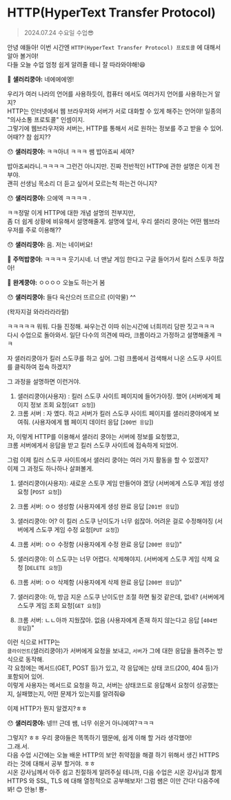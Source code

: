 # HTTP(HyperText Transfer Protocol)

> 2024.07.24 수요일 수업😎

안녕 얘들아! 이번 시간엔 `HTTP(HyperText Transfer Protocol) 프로토콜` 에 대해서 알아 볼거야!  
다들 오늘 수업 엄청 쉽게 알려줄 테니 잘 따라와야해!😆

🤔 **샐러리쿵야:** 네에에에엥!
 
우리가 여러 나라의 언어를 사용하듯이, 컴퓨터 에서도 여러가지 언어를 사용하는거 알지?  
HTTP는 인터넷에서 웹 브라우저와 서버가 서로 대화할 수 있게 해주는 언어야! 일종의 "의사소통 프로토콜" 인셈이지.  
그렇기에 웹브라우저와 서버는, HTTP를 통해서 서로 원하는 정보를 주고 받을 수 있어.
어때?? 참 쉽지??

😯 **샐러리쿵야:** ㅋㅋ아녀 ㅋㅋㅋ 쌤 밥아죠씨 세여?

밥아죠씨라니.ㅋㅋㅋㅋ 그런건 아니지만. 진짜 전반적인 HTTP에 관한 설명은 이게 전부야.  
괜히 선생님 목소리 더 듣고 싶어서 모르는척 하는건 아니지? 

😯 **샐러리쿵야:** 으에엑 ㅋㅋㅋㅋ . 

ㅋㅋ정말 이게 HTTP에 대한 개념 설명의 전부지만,  
좀 더 쉽게 상황에 비유해서 설명해줄게.
설명에 앞서, 우리 샐러리 쿵야는 어떤 웹브라우저를 주로 이용해??

😯 **샐러리쿵야:** 음. 저는 네이버요!  

🍙 **주먹밥쿵야:** ㅋㅋㅋㅋ 웃기시네. 너 맨날 게임 한다고 구글 들어가서 킬러 스토쿠 하잖아! 

🥚 **완계쿵야:** ㅇㅇㅇㅇ 오늘도 하는거 봄

😯 **샐러리쿵야:** 들다 윽산으러 뜨르으르 (이악물) ^^

(왁자지걸 와라라라라랄)

ㅋㅋㅋㅋㅋ 워워. 다들 진정해. 싸우는건 이따 쉬는시간에 너희끼리 담판 짓고ㅋㅋㅋ    
다시 수업으로 돌아와서. 일단 다수의 의견에 따라, 크롬이라고 가정하고 설명해줄게 ㅋㅋ

자 샐러리쿵야가 킬러 스도쿠를 하고 싶어. 그럼 크롬에서 검색해서 나온 스도쿠 사이트를 클릭하여 접속 하겠지?

그 과정을 설명하면 이런거야. 

1. 샐러리쿵야(사용자) : 킬러 스도쿠 사이트 페이지에 들어가야징. 했어 (서버에게 페이지 정보 조회 요청[`GET 요청`])
2. 크롬 서버 : 자 옜다. 하고 서버가 킬러 스도쿠 사이트 페이지를 샐러리쿵야에게 보여줘. (사용자에게 웹 페이지 데이터 응답 [`200번 응답`])

자, 이렇게 HTTP를 이용해서 샐러리 쿵야는 서버에 정보를 요청했고,  
크롬 서버에게서 응답을 받고 킬러 스도쿠 사이트에 접속하게 되었어.

그럼 이제 킬러 스도쿠 사이트에서 샐러리 쿵야는 여러 가지 활동을 할 수 있겠지?  
이제 그 과정도 하나하나 살펴볼게.

1. 샐러리쿵야(사용자): 새로운 스토쿠 게임 만들어야 겠당 (서버에게 스도쿠 게임 생성 요청 [`POST 요청`])
2. 크롬 서버: ㅇㅇ 생성함 (사용자에게 생성 완료 응답 [`201번 응답`])


1. 샐러리쿵야: 어? 이 킬러 스도쿠 난이도가 너무 쉽잖아. 어려운 걸로 수정해야징 (서버에게 스도쿠 게임 수정 요청[`PUT 요청`])
2. 크롬 서버: ㅇㅇ 수정함 (사용자에게 수정 완료 응답 [`200번 응답`])"  


1. 샐러리쿵야: 이 스도쿠는 너무 어렵다. 삭제해야지. (서버에게 스도쿠 게임 삭제 요청 [`DELETE 요청`])
2. 크롬 서버: ㅇㅇ 삭제함 (사용자에게 삭제 완료 응답 [`200번 응답`])"


1. 샐러리쿵야: 아, 방금 지운 스도쿠 난이도만 조절 하면 될것 같은데, 없네? (서버에게 스도쿠 게임 조회 요청[`GET 요청`])
2. 크롬 서버: ㄴㄴ아까 지웠잖아. 없음 (사용자에게 존재 하지 않는다고 응답 [`404번 응답`])"

이런 식으로 HTTP는  
`클라이언트`(샐러리쿵야)가 서버에게 요청을 보내고, `서버`가 그에 대한 응답을 돌려주는 방식으로 동작해.  
각 요청에는 메서드(GET, POST 등)가 있고, 각 응답에는 상태 코드(200, 404 등)가 포함되어 있어.  
이렇게 사용자는 메서드로 요청을 하고, 서버는 상태코드로 응답해서 요청이 성공했는지, 실패했는지, 어떤 문제가 있는지를 알려줘😆

이제 HTTP가 뭔지 알겠지?ㅎㅎ 

😯 **샐러리쿵야:** 넹!!! 근데 쌤, 너무 쉬운거 아니에여?ㅋㅋㅋ

그렇지? ㅎㅎ 우리 쿵야들은 똑똑하기 땜문에, 쉽게 이해 할 거라 생각했어!  
그.래.서.  
다음 수업 시간에는 오늘 배운 HTTP의 보안 취약점을 해결 하기 위해서 생긴 HTTPS 라는 것에 대해서 공부 할거야. ㅎㅎ  
시온 강사님께서 아주 쉽고 친절하게 알려주실 테니까, 다음 수업은 시온 강사님과 함게 HTTPS 와 SSL, TLS 에 대해 열정적으로 공부해보자! 
그럼 쌤은 이만 간다! 다음주에봐! 😊 안뇽! 뿅-
